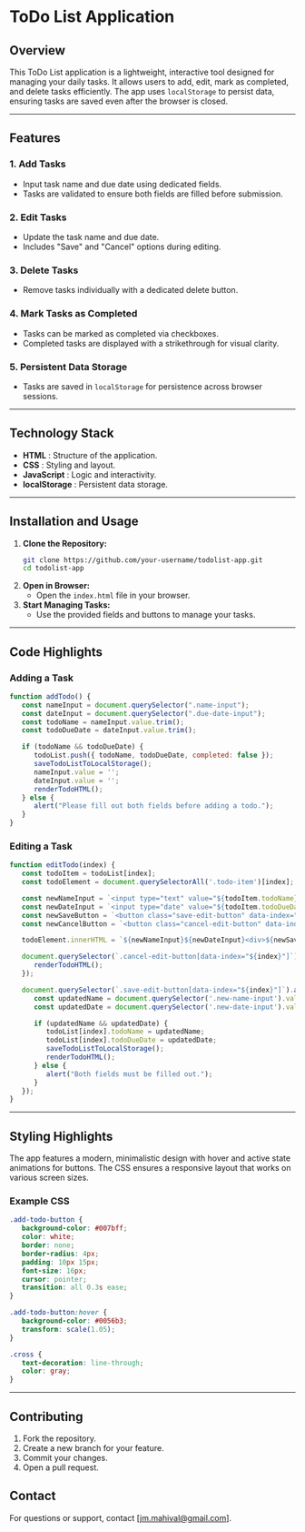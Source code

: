 # ToDo List Application

## Overview

This ToDo List application is a lightweight, interactive tool designed for managing your daily tasks. It allows users to add, edit, mark as completed, and delete tasks efficiently. The app uses `localStorage` to persist data, ensuring tasks are saved even after the browser is closed.

---

## Features

### 1. Add Tasks

* Input task name and due date using dedicated fields.
* Tasks are validated to ensure both fields are filled before submission.

### 2. Edit Tasks

* Update the task name and due date.
* Includes "Save" and "Cancel" options during editing.

### 3. Delete Tasks

* Remove tasks individually with a dedicated delete button.

### 4. Mark Tasks as Completed

* Tasks can be marked as completed via checkboxes.
* Completed tasks are displayed with a strikethrough for visual clarity.

### 5. Persistent Data Storage

* Tasks are saved in `localStorage` for persistence across browser sessions.

---

## Technology Stack

* **HTML** : Structure of the application.
* **CSS** : Styling and layout.
* **JavaScript** : Logic and interactivity.
* **localStorage** : Persistent data storage.

---

## Installation and Usage

1. **Clone the Repository:**
   ```bash
   git clone https://github.com/your-username/todolist-app.git
   cd todolist-app
   ```
2. **Open in Browser:**
   * Open the `index.html` file in your browser.
3. **Start Managing Tasks:**
   * Use the provided fields and buttons to manage your tasks.

---

## Code Highlights

### Adding a Task

```javascript
function addTodo() {
   const nameInput = document.querySelector(".name-input");
   const dateInput = document.querySelector(".due-date-input");
   const todoName = nameInput.value.trim();
   const todoDueDate = dateInput.value.trim();

   if (todoName && todoDueDate) {
      todoList.push({ todoName, todoDueDate, completed: false });
      saveTodoListToLocalStorage();
      nameInput.value = '';
      dateInput.value = '';
      renderTodoHTML();
   } else {
      alert("Please fill out both fields before adding a todo.");
   }
}
```

### Editing a Task

```javascript
function editTodo(index) {
   const todoItem = todoList[index];
   const todoElement = document.querySelectorAll('.todo-item')[index];

   const newNameInput = `<input type="text" value="${todoItem.todoName}" class="new-name-input">`;
   const newDateInput = `<input type="date" value="${todoItem.todoDueDate}" class="new-date-input">`;
   const newSaveButton = `<button class="save-edit-button" data-index="${index}">Save</button>`;
   const newCancelButton = `<button class="cancel-edit-button" data-index="${index}">Cancel</button>`;

   todoElement.innerHTML = `${newNameInput}${newDateInput}<div>${newSaveButton}${newCancelButton}</div>`;

   document.querySelector(`.cancel-edit-button[data-index="${index}"]`).addEventListener('click', () => {
      renderTodoHTML();
   });

   document.querySelector(`.save-edit-button[data-index="${index}"]`).addEventListener('click', () => {
      const updatedName = document.querySelector('.new-name-input').value.trim();
      const updatedDate = document.querySelector('.new-date-input').value.trim();

      if (updatedName && updatedDate) {
         todoList[index].todoName = updatedName;
         todoList[index].todoDueDate = updatedDate;
         saveTodoListToLocalStorage();
         renderTodoHTML();
      } else {
         alert("Both fields must be filled out.");
      }
   });
}
```

---

## Styling Highlights

The app features a modern, minimalistic design with hover and active state animations for buttons. The CSS ensures a responsive layout that works on various screen sizes.

### Example CSS

```css
.add-todo-button {
   background-color: #007bff;
   color: white;
   border: none;
   border-radius: 4px;
   padding: 10px 15px;
   font-size: 16px;
   cursor: pointer;
   transition: all 0.3s ease;
}

.add-todo-button:hover {
   background-color: #0056b3;
   transform: scale(1.05);
}

.cross {
   text-decoration: line-through;
   color: gray;
}
```

---

## Contributing

1. Fork the repository.
2. Create a new branch for your feature.
3. Commit your changes.
4. Open a pull request.

## Contact

For questions or support, contact [jm.mahival@gmail.com].

